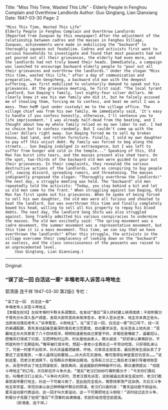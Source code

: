 Title: "Miss This Time, Wasted This Life" - Elderly People in Fenghou Complain and Overthrow Landlords
Author: Guo Qingtang, Lian Qianxiang
Date: 1947-03-30
Page: 2

    "Miss This Time, Wasted This Life"
    Elderly People in Fenghou Complain and Overthrow Landlords
    [Reported from Zuoquan by this newspaper] After the adjustment of the relationship between cadres and the masses in Fenghou Village, Zuoquan, achievements were made in mobilizing the "backward" to thoroughly squeeze out feudalism. Cadres and activists first went to various households to investigate and found that most peasants had not yet poured out all their grievances, the elderly had even more, and the landlords had not truly bowed their heads. Immediately, a campaign was launched to encourage backward elderly people to "pour out all their grievances and overthrow the landlords." Under the slogan "Miss this time, wasted this life," after a day of communication and preparation, Fan Gengcheng, a backward old man with the deepest suffering, was first mobilized to voluntarily demand to speak out his grievances. At the grievance meeting, he first said: "The local tyrant landlord, Sun Daqing's family, lost eighty-four silver dollars. He clearly knew it was his own family who did it, but he falsely accused me of stealing them, forcing me to confess, and beat me until I was a mess. Then he押 (put under custody) me to the village office. The village chief was from his own family. He immediately said, 'It's easy to handle if you confess honestly, otherwise, I'll sentence you to life imprisonment.' I was already half-dead from the beating, and I thought about how my whole family relied on my own labor to eat. I had no choice but to confess randomly. But I couldn't come up with the silver dollars right away. Sun Daqing forced me to sell my broken house, bad land, and rotten furniture. Finally, I sold my own daughter to pay off this unjust debt. My family was forced to beg along the streets... Sun Daqing indulged in extravagance, but I was left to suffer from hunger and cold in the temple..." Speaking of this, Old Man Fan burst into tears, and the masses present also shed tears. On the spot, two-thirds of the backward old men were guided to pour out their grievances. In their complaints, they revealed the various destructive actions of the landlords, such as conspiring to buy people off, sowing discord, spreading rumors, and threatening. The masses indignantly proposed the slogan: "Thoroughly overthrow the landlords!" The next day, a struggle meeting was held. The "backward" old men repeatedly told the activists: "Today, you stay behind a bit and let us old men come to the front." When struggling against Sun Daqing, Old Man Fan first spoke out his grievances. When he spoke of being forced to sell his own daughter, the old men were all furious and shouted to beat the landlord. Sun was overthrown this time and finally completely bowed his head, willing to sell all his property to repay his blood debts. The next day, the landlord Song Shifu was also struggled against. Song frankly admitted his various conspiracies to undermine the masses. The old men excitedly said: "The spring movement was a cadre movement, the summer movement was a representative movement, but this time it is a mass movement. This time, we can say that we have overthrown the landlords!" After this struggle, the activists in the village overcame their complacency of looking down on the "backward" as useless, and the class consciousness of the peasants was raised to an unprecedented level.
        (Guo Qingtang, Lian Qianxiang.)



<hr /> 

Original: 


### “误了这一回  白活这一辈”  丰堠老年人诉苦斗垮地主
郭清唐  连千祥
1947-03-30
第2版()
专栏：

    “误了这一回  白活这一辈”
    丰堠老年人诉苦斗垮地主
    【本报左权讯】左权丰堠村干群关系调整后，在发动“落后”深入挤封建上获得成绩；干部积极分子首先分头深入各户调查，发现大部农民尚未倒净苦水，老年人苦水还多，地主亦未真正低头。当即发动落后老年人“诉净冤苦，斗倒地主”。在“误了这一回，白活这一辈”的口号下，经一天的串通酝酿，首先发动起痛苦最深的落后老汉范更成，自动要求诉苦。在诉苦会上他先说：“恶霸地主孙大庆家丢了八十四块现洋，明明知道是他自己家里干的，非冤枉是俺偷了，逼着招认，把俺吊打得成了烂蒜，又把押到村公所，村长是他自家人，劈头就说：“好好承认事情好办，不然就判你个无期徒刑。”俺早被打成半死，想起一家老小全靠自己一手劳动吃饭，只好胡乱承认了。可是一时拿不出现洋，孙大庆逼着把破房、坏地，烂家具全部变卖，最后把亲生闺女卖了才算还了这笔冤债，一家人逼得沿街要饭………孙大庆花天酒地，俺可落得在神堂里忍饥受冻……。”说到这里，范老汉老泪俱下，在场群众亦都掉出眼泪。当场有三分之二落后老汉被引导着倾倒苦水，诉苦中挤出了地主阴谋收买，拨挑离间，造谣威胁的种种破坏行动。群众激愤提出：“彻底斗垮地主”的口号。次日即召开斗争大会，“落后”老汉们纷纷叮嘱积极分子：“今天你们靠后些，叫俺老汉们上前头。”斗争孙大庆时，范老汉首先诉苦，说到被逼出卖亲生闺女时，老汉们都奋怒高呼要打地主。孙这一下可被斗倒了，至此始完全低头，情愿倾家荡产还血债。次日又斗争地主宋世富，宋坦白承认自己种种破坏群众的阴谋。老汉们兴奋的说：“春天运动是干部运动，夏天运动是代表运动，这一回才叫大家运动，这一下可算把地主斗倒啦！”该村经过这次斗争，积极分子克服了轻视“落后”不顶事的自满情绪，农民阶级觉悟空前提高。
        （郭清唐、连千祥。）
